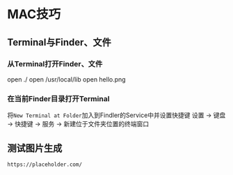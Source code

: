 # MAC技巧
## Terminal与Finder、文件
### 从Terminal打开Finder、文件
open ./
open /usr/local/lib
open hello.png

### 在当前Finder目录打开Terminal
将`New Terminal at Folder`加入到Findler的Service中并设置快捷键
设置 -> 键盘 -> 快捷键 -> 服务 -> 新建位于文件夹位置的终端窗口

## 测试图片生成
    https://placeholder.com/